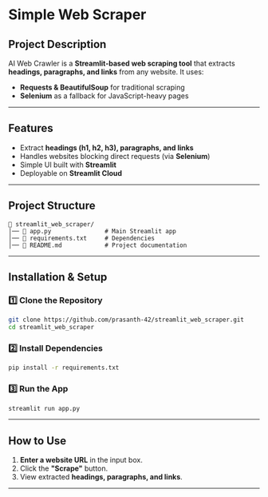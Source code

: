 # Simple Web Scraper

## Project Description
AI Web Crawler is a **Streamlit-based web scraping tool** that extracts **headings, paragraphs, and links** from any website. It uses:
- **Requests & BeautifulSoup** for traditional scraping
- **Selenium** as a fallback for JavaScript-heavy pages

---

## Features
- Extract **headings (h1, h2, h3), paragraphs, and links**
- Handles websites blocking direct requests (via **Selenium**)
- Simple UI built with **Streamlit**
- Deployable on **Streamlit Cloud**

---

## Project Structure
```
📁 streamlit_web_scraper/
│── 📄 app.py               # Main Streamlit app
│── 📄 requirements.txt     # Dependencies
│── 📄 README.md            # Project documentation
```

---

## Installation & Setup

### 1️⃣ Clone the Repository
```bash
git clone https://github.com/prasanth-42/streamlit_web_scraper.git
cd streamlit_web_scraper
```

### 2️⃣ Install Dependencies
```bash
pip install -r requirements.txt
```

### 3️⃣ Run the App
```bash
streamlit run app.py
```

---

## How to Use
1. **Enter a website URL** in the input box.
2. Click the **"Scrape"** button.
3. View extracted **headings, paragraphs, and links**.

---




